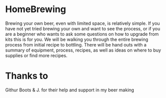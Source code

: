 # HomeBrewing
 Brewing your own beer, even with limited space, is relatively simple.  If you have not yet tried brewing your own and want to see the process, or if you are a beginner who wants to ask some questions on how to upgrade from kits this is for you. We will be walking you through the entire brewing process from initial recipe to bottling.  There will be hand outs with a summary of equipment, process, recipes, as well as ideas on where to buy supplies or find more recipes. 
 
 # Thanks to
 Githur
 Boots & J.
 for their help and support in my beer making

